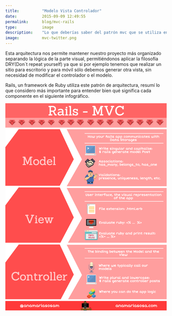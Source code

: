 ```yaml
---
title:  		"Modelo Vista Controlador"
date:   		2015-09-09 12:49:55
permalink: 		blog/mvc-rails
type: 			image
description: 	"Lo que deberías saber del patrón mvc que se utiliza en Rails y qué se hace en cada componente"
image: 			mvc-twitter.png
---
```


Esta arquitectura nos permite mantener nuestro proyecto más organizado separando la lógica de la parte visual, permitiéndonos aplicar la filosofía DRY(Don´t repeat yourself) ya que si por ejemplo tenemos que realizar un sitio para escritorio y para móvil sólo debemos generar otra vista, sin necesidad de modificar el controlador o el modelo.

Rails, un framework de Ruby utiliza este patrón de arquitectura, resumí lo que considero más importante para entender bien qué significa cada componente en el siguiente infográfico.

![anamariasosa anamariasosam mvc rails ](/img/mvc.png "MVC")